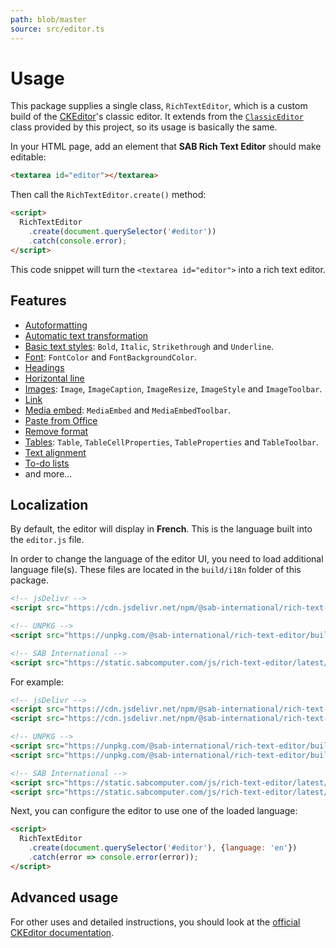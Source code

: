 ```yaml
---
path: blob/master
source: src/editor.ts
---
```


# Usage
This package supplies a single class, `RichTextEditor`, which is a custom build of the [CKEditor](https://ckeditor.com/ckeditor-5)'s classic editor. It extends from the [`ClassicEditor`](https://ckeditor.com/docs/ckeditor5/latest/api/module_editor-classic_classiceditor-ClassicEditor.html) class provided by this project, so its usage is basically the same.

In your HTML page, add an element that **SAB Rich Text Editor** should make editable:

```html
<textarea id="editor"></textarea>
```

Then call the `RichTextEditor.create()` method:

```html
<script>
  RichTextEditor
    .create(document.querySelector('#editor'))
    .catch(console.error);
</script>
```

This code snippet will turn the `<textarea id="editor">` into a rich text editor.

## Features
- [Autoformatting](https://ckeditor.com/docs/ckeditor5/latest/features/autoformat.html)
- [Automatic text transformation](https://ckeditor.com/docs/ckeditor5/latest/features/text-transformation.html)
- [Basic text styles](https://ckeditor.com/docs/ckeditor5/latest/features/basic-styles.html): `Bold`, `Italic`, `Strikethrough` and `Underline`.
- [Font](https://ckeditor.com/docs/ckeditor5/latest/features/font.html): `FontColor` and `FontBackgroundColor`.
- [Headings](https://ckeditor.com/docs/ckeditor5/latest/features/headings.html)
- [Horizontal line](https://ckeditor.com/docs/ckeditor5/latest/features/horizontal-line.html)
- [Images](https://ckeditor.com/docs/ckeditor5/latest/features/image.html): `Image`, `ImageCaption`, `ImageResize`, `ImageStyle` and `ImageToolbar`.
- [Link](https://ckeditor.com/docs/ckeditor5/latest/features/link.html)
- [Media embed](https://ckeditor.com/docs/ckeditor5/latest/features/media-embed.html): `MediaEmbed` and `MediaEmbedToolbar`.
- [Paste from Office](https://ckeditor.com/docs/ckeditor5/latest/features/pasting/paste-from-word.html)
- [Remove format](https://ckeditor.com/docs/ckeditor5/latest/features/remove-format.html)
- [Tables](https://ckeditor.com/docs/ckeditor5/latest/features/table.html): `Table`, `TableCellProperties`, `TableProperties` and `TableToolbar`.
- [Text alignment](https://ckeditor.com/docs/ckeditor5/latest/features/text-alignment.html)
- [To-do lists](https://ckeditor.com/docs/ckeditor5/latest/features/todo-lists.html)
- and more...

## Localization
By default, the editor will display in **French**. This is the language built into the `editor.js` file.

In order to change the language of the editor UI, you need to load additional language file(s).
These files are located in the `build/i18n` folder of this package.

```html
<!-- jsDelivr -->
<script src="https://cdn.jsdelivr.net/npm/@sab-international/rich-text-editor/build/i18n/[lang].js"></script>

<!-- UNPKG -->
<script src="https://unpkg.com/@sab-international/rich-text-editor/build/i18n/[lang].js"></script>

<!-- SAB International -->
<script src="https://static.sabcomputer.com/js/rich-text-editor/latest/i18n/[lang].js"></script>
```

For example:

```html
<!-- jsDelivr -->
<script src="https://cdn.jsdelivr.net/npm/@sab-international/rich-text-editor/build/editor.js"></script>
<script src="https://cdn.jsdelivr.net/npm/@sab-international/rich-text-editor/build/i18n/en.js"></script>

<!-- UNPKG -->
<script src="https://unpkg.com/@sab-international/rich-text-editor/build/editor.js"></script>
<script src="https://unpkg.com/@sab-international/rich-text-editor/build/i18n/en.js"></script>

<!-- SAB International -->
<script src="https://static.sabcomputer.com/js/rich-text-editor/latest/editor.js"></script>
<script src="https://static.sabcomputer.com/js/rich-text-editor/latest/i18n/en.js"></script>
```

Next, you can configure the editor to use one of the loaded language:

```html
<script>
  RichTextEditor
    .create(document.querySelector('#editor'), {language: 'en'})
    .catch(error => console.error(error));
</script>
```

## Advanced usage
For other uses and detailed instructions, you should look at the [official CKEditor documentation](https://ckeditor.com/docs/ckeditor5/latest).
